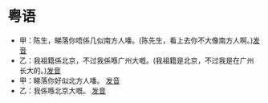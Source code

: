 # 粤语

- 甲：陈生，睇落你唔係几似南方人噃。(陈先生，看上去你不大像南方人啊。)[发音](http://www.yueyv.cn/?keyword=%B3%C2%C9%FA%A3%AC%ED%FB%C2%E4%C4%E3%DF%ED%82S%BC%B8%CB%C6%C4%CF%B7%BD%C8%CB%87h&submit=%B2%E9+%D1%AF)
- 乙：我祖籍係北京，不过我係喺广州大嘅。(我祖籍是北京，不过我是在广州长大的。)[发音](http://www.yueyv.cn/?keyword=%CE%D2%D7%E6%BC%AE%82S%B1%B1%BE%A9%A3%AC%B2%BB%B9%FD%CE%D2%82S%86%D5%B9%E3%D6%DD%B4%F3%86%FE&submit=%B2%E9+%D1%AF)
- 甲：睇落你好似北方人噃。 [发音](http://www.yueyv.cn/voice/liju/132988.mp3)
- 乙：我係喺北京大嘅。 [发音](http://www.yueyv.cn/voice/liju/132989.mp3)